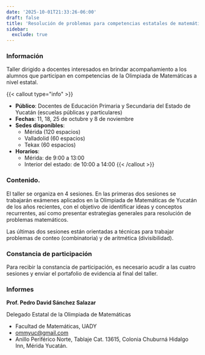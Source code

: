 ```yaml
---
date: '2025-10-01T21:33:26-06:00'
draft: false
title: 'Resolución de problemas para competencias estatales de matemáticas'
sidebar: 
  exclude: true
---
```


### Información

Taller dirigido a docentes interesados en brindar acompañamiento a los alumnos que participan en competencias de la Olimpiada de Matemáticas a nivel estatal.

{{< callout type="info" >}}
* **Público**: Docentes de Educación Primaria y Secundaria del Estado de Yucatán (escuelas públicas y particulares)
* **Fechas**: 11, 18, 25 de octubre y 8 de noviembre
* **Sedes disponibles**: 
  - Mérida (120 espacios)
  - Valladolid (60 espacios)
  - Tekax (60 espacios)
* **Horarios**: 
  - Mérida: de 9:00 a 13:00
  - Interior del estado: de 10:00 a 14:00
{{< /callout >}}

### Contenido.
El taller se organiza en 4 sesiones. En las primeras dos sesiones se trabajarán exámenes aplicados en la Olimpiada de Matemáticas de Yucatán de los años recientes, con el objetivo de identificar ideas y conceptos recurrentes, así como presentar estrategias generales para resolución de problemas matemáticos.

Las últimas dos sesiones están orientadas a técnicas para trabajar problemas de conteo (combinatoria) y de aritmética (divisibilidad).

### Constancia de participación
Para recibir la constancia de participación, es necesario acudir a las cuatro sesiones y enviar el portafolio de evidencia al final del taller.


### Informes

**Prof. Pedro David Sánchez Salazar**

Delegado Estatal de la Olimpiada de Matemáticas

 * Facultad de Matemáticas, UADY  
  * ommyuc@gmail.com
  * Anillo Periférico Norte, Tablaje Cat. 13615, Colonia Chuburná Hidalgo Inn, Mérida Yucatán.